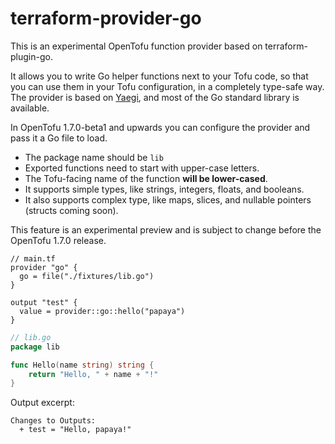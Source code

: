 # terraform-provider-go

This is an experimental OpenTofu function provider based on terraform-plugin-go.

It allows you to write Go helper functions next to your Tofu code, so that you can use them in your Tofu configuration, in a completely type-safe way. The provider is based on [Yaegi](https://github.com/traefik/yaegi), and most of the Go standard library is available.

In OpenTofu 1.7.0-beta1 and upwards you can configure the provider and pass it a Go file to load.
- The package name should be `lib`
- Exported functions need to start with upper-case letters.
- The Tofu-facing name of the function **will be lower-cased**.
- It supports simple types, like strings, integers, floats, and booleans.
- It also supports complex type, like maps, slices, and nullable pointers (structs coming soon).

This feature is an experimental preview and is subject to change before the OpenTofu 1.7.0 release.

```hcl
// main.tf
provider "go" {
  go = file("./fixtures/lib.go")
}

output "test" {
  value = provider::go::hello("papaya")
}
```
```go
// lib.go
package lib

func Hello(name string) string {
	return "Hello, " + name + "!"
}
```
Output excerpt:
```
Changes to Outputs:
  + test = "Hello, papaya!"
```
